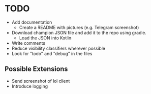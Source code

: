 # TODO

- Add documentation
    - Create a README with pictures (e.g. Telegram screenshot)
- Download champion JSON file and add it to the repo using gradle.
    - Load the JSON into Kotlin
- Write comments
- Reduce visibility classifiers wherever possible
- Look for "todo" and "debug" in the files




## Possible Extensions
- Send screenshot of lol client
- Introduce logging